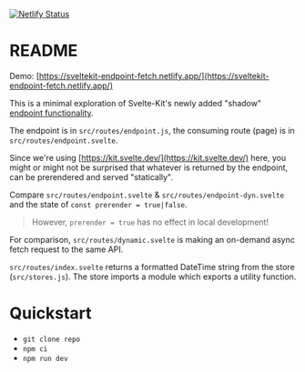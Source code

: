 [![Netlify Status](https://api.netlify.com/api/v1/badges/a86b9791-8ee8-44c0-9d90-9aac8a7edca1/deploy-status)](https://app.netlify.com/sites/sveltekit-endpoint-fetch/deploys)

# README

Demo: [https://sveltekit-endpoint-fetch.netlify.app/](https://sveltekit-endpoint-fetch.netlify.app/)

This is a minimal exploration of Svelte-Kit's newly added "shadow" [endpoint functionality](https://kit.svelte.dev/docs/routing#endpoints).

The endpoint is in `src/routes/endpoint.js`, the consuming route (page) is in `src/routes/endpoint.svelte`.

Since we're using [https://kit.svelte.dev/](https://kit.svelte.dev/) here, you might or might not be surprised that whatever is returned by the endpoint, can be prerendered and served "statically".

Compare `src/routes/endpoint.svelte` & `src/routes/endpoint-dyn.svelte` and the state of `const prerender = true|false`.

> However, `prerender = true` has no effect in local development!

For comparison, `src/routes/dynamic.svelte` is making an on-demand async fetch request to the same API.

`src/routes/index.svelte` returns a formatted DateTime string from the store (`src/stores.js`). The store imports a module which exports a utility function.

# Quickstart

- `git clone repo`
- `npm ci`
- `npm run dev`
